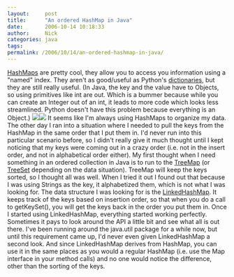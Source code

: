 ```yaml
---
layout:     post
title:      "An ordered HashMap in Java"
date:       2006-10-14 10:18:33
author:     Nick
categories: java
tags:  
permalink: /2006/10/14/an-ordered-hashmap-in-java/
---
```

[HashMaps](http://java.sun.com/j2se/1.4.2/docs/api/java/util/HashMap.html) are pretty cool, they allow you to access you information using a "named" index. They aren't as good/useful as Python's [dictionaries](http://docs.python.org/lib/typesmapping.html), but they are still really useful. (In Java, the key and the value have to Objects, so using primitives like int are out. Which is a bummer because while you can create an Integer out of an int, it leads to more code which looks less streamlined. Python doesn't have this problem because everything is an Object.) [![](//ws-na.amazon-adsystem.com/widgets/q?_encoding=UTF8&ASIN=1449370829&Format=_SL110_&ID=AsinImage&MarketPlace=US&ServiceVersion=20070822&WS=1&tag=nloadholtes0a-20)](https://www.amazon.com/Java-Nutshell-Benjamin-J-Evans/dp/1449370829/ref=as_li_ss_il?ie=UTF8&qid=1480119539&sr=8-1&keywords=java+in+a+nutshell&linkCode=li1&tag=nloadholtes0a-20&linkId=094eb3c8f6121781da36ebe44a57e617)![](https://ir-na.amazon-adsystem.com/e/ir?t=nloadholtes0a-20&l=li1&o=1&a=1449370829) It seems like I'm always using HashMaps to organize my data. The other day I ran into a situation where I needed to pull the keys from the HashMap in the same order that I put them in. I'd never run into this particular scenario before, so I didn't really give it much thought until I kept noticing that my keys were coming out in a crazy order (i.e. not in the insert order, and not in alphabetical order either). My first thought when I need something in an ordered collection in Java is to run to the [TreeMap](http://java.sun.com/j2se/1.4.2/docs/api/java/util/TreeMap.html) (or [TreeSet](http://java.sun.com/j2se/1.4.2/docs/api/java/util/TreeSet.html) depending on the data situation). TreeMap will keep the keys sorted, so I thought all was well. When I tried it out I found out that because I was using Strings as the key, it alphabetized them, which is not what I was looking for. The data structure I was looking for is the [LinkedHashMap](http://java.sun.com/j2se/1.4.2/docs/api/java/util/LinkedHashMap.html). It keeps track of the keys based on insertion order, so that when you do a call to getKeySet(), you will get the keys back in the order you put them in. Once I started using LinkedHashMap, everything started working perfectly. Sometimes it pays to look around the API a little bit and see what all is out there. I've been running around the java.util package for a while now, but until this requirement came up, I'd never even given LinkedHashMap a second look. And since LinkedHashMap derives from HashMap, you can use it in the same places as you would a regular HashMap (i.e. use the Map interface in your method calls) and no one would notice the difference, other than the sorting of the keys.
